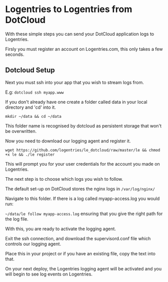 Logentries to Logentries from DotCloud
=======================================

With these simple steps you can send your DotCloud application logs to Logentries.

Firsly you must register an account on Logentries.com, this only takes a few seconds.

Dotcloud Setup
--------------

Next you must ssh into your app that you wish to stream logs from.

E.g:   `dotcloud ssh myapp.www`

If you don't already have one create a folder called data in your local directory and 'cd' into it.

`mkdir ~/data && cd ~/data`

This folder name is recognised by dotcloud as persistent storage that won't be overwritten.

Now you need to download our logging agent and register it.

`wget https://github.com/logentries/le_dotcloud/raw/master/le && chmod +x le && ./le register`

This will prompt you for your user credentials for the account you made on Logentries.

The next step is to choose which logs you wish to follow.

The default set-up on DotCloud stores the nginx logs in `/var/log/nginx/`

Navigate to this folder. If there is a log called myapp-access.log you would run:

`~/data/le follow myapp-access.log`  ensuring that you give the right path for the log file.

With this, you are ready to activate the logging agent.

Exit the ssh connection, and download the supervisord.conf file which controls our logging agent.

Place this in your project or if you have an existing file, copy the text into that.

On your next deploy, the Logentries logging agent will be activated and you will begin to see
log events on Logentries.
